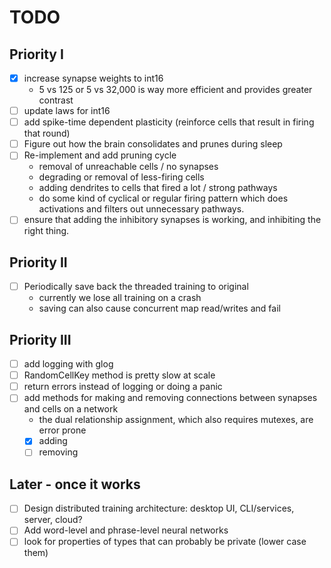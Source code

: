 # TODO

## Priority I
- [x] increase synapse weights to int16
  - 5 vs 125 or 5 vs 32,000 is way more efficient and provides greater contrast
- [ ] update laws for int16
- [ ] add spike-time dependent plasticity (reinforce cells that result in firing that round)
- [ ] Figure out how the brain consolidates and prunes during sleep
- [ ] Re-implement and add pruning cycle
  - removal of unreachable cells / no synapses
  - degrading or removal of less-firing cells
  - adding dendrites to cells that fired a lot / strong pathways
  - do some kind of cyclical or regular firing pattern which does activations
  and filters out unnecessary pathways.
- [ ] ensure that adding the inhibitory synapses is working, and inhibiting the right thing.

## Priority II
- [ ] Periodically save back the threaded training to original
    - currently we lose all training on a crash
    - saving can also cause concurrent map read/writes and fail

## Priority III
- [ ] add logging with glog
- [ ] RandomCellKey method is pretty slow at scale
- [ ] return errors instead of logging or doing a panic
- [ ] add methods for making and removing connections between synapses and cells on a network
    - the dual relationship assignment, which also requires mutexes, are error prone
    - [x] adding
    - [ ] removing

## Later - once it works
- [ ] Design distributed training architecture: desktop UI, CLI/services, server, cloud?
- [ ] Add word-level and phrase-level neural networks
- [ ] look for properties of types that can probably be private (lower case them)
